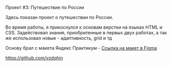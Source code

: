 Проект #3: Путешествие по России

Здесь показан проект о путешествии по России.

Во время работы, я прикоснулся к основам верстки на языках HTML и CSS.
Задействовал знания, приобритенные в первых двух работах, а так же использовал новые - адаптивность, grid и тд

Основу брал с макета Яндекс Практикум - [Ссылка на макет в Figma](https://www.figma.com/file/5S2WSbEFL6awjVWJ0NWL8Q/Sprint-3_-Russia-_-desktop-mobile?node-id=28503%3A0)

https://github.com/vzdohin
